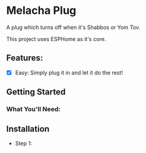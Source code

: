 # Melacha Plug
A plug which turns off when it's Shabbos or Yom Tov.

This project uses ESPHome as it's core.

## Features:
- [x] Easy: Simply plug it in and let it do the rest! 


## Getting Started

### What You'll Need:


## Installation

- Step 1:
